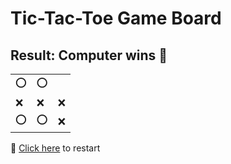 # Tic-Tac-Toe Game Board
## Result: Computer wins 🤖
|   |   |   |
|---|---|---|
|⭕ |⭕ |  |
|❌ |❌ |❌ |
|⭕ |⭕ |❌ |

🔄 [Click here](EEEEEEEEE.md) to restart